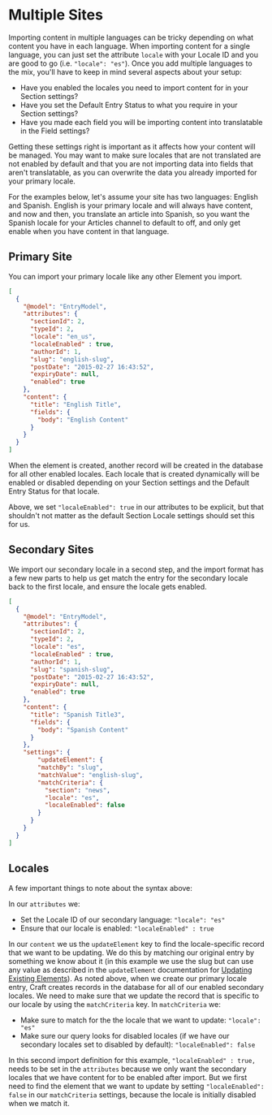 # Multiple Sites

Importing content in multiple languages can be tricky depending on what content you have in each language. When importing content for a single language, you can just set the attribute `locale` with your Locale ID and you are good to go (i.e. `"locale": "es"`). Once you add multiple languages to the mix, you'll have to keep in mind several aspects about your setup:

- Have you enabled the locales you need to import content for in your Section settings?
- Have you set the Default Entry Status to what you require in your Section settings?
- Have you made each field you will be importing content into translatable in the Field settings?

Getting these settings right is important as it affects how your content will be managed. You may want to make sure locales that are not translated are not enabled by default and that you are not importing data into fields that aren't translatable, as you can overwrite the data you already imported for your primary locale.

For the examples below, let's assume your site has two languages: English and Spanish. English is your primary locale and will always have content, and now and then, you translate an article into Spanish, so you want the Spanish locale for your Articles channel to default to off, and only get enable when you have content in that language.

## Primary Site

You can import your primary locale like any other Element you import.

``` json
[
  {
    "@model": "EntryModel",
    "attributes": {
      "sectionId": 2,
      "typeId": 2,
      "locale": "en_us",
      "localeEnabled" : true,
      "authorId": 1,
      "slug": "english-slug",
      "postDate": "2015-02-27 16:43:52",
      "expiryDate": null,
      "enabled": true
    },
    "content": {
      "title": "English Title",
      "fields": {
        "body": "English Content"
      }
    }
  }
]
```

When the element is created, another record will be created in the database for all other enabled locales. Each locale that is created dynamically will be enabled or disabled depending on your Section settings and the Default Entry Status for that locale.

Above, we set `"localeEnabled": true` in our attributes to be explicit, but that shouldn't not matter as the default Section Locale settings should set this for us.

## Secondary Sites

We import our secondary locale in a second step, and the import format has a few new parts to help us get match the entry for the secondary locale back to the first locale, and ensure the locale gets enabled.

``` json
[
  {
    "@model": "EntryModel",
    "attributes": {
      "sectionId": 2,
      "typeId": 2,
      "locale": "es",
      "localeEnabled" : true,
      "authorId": 1,
      "slug": "spanish-slug",
      "postDate": "2015-02-27 16:43:52",
      "expiryDate": null,
      "enabled": true
    },
    "content": {
      "title": "Spanish Title3",
      "fields": {
        "body": "Spanish Content"
      }
    },
    "settings": {
        "updateElement": {
        "matchBy": "slug",
        "matchValue": "english-slug",
        "matchCriteria": {
          "section": "news",
          "locale": "es",
          "localeEnabled": false
        }
      }
    }
  }
]
```

## Locales

A few important things to note about the syntax above:

In our `attributes` we:

- Set the Locale ID of our secondary language: `"locale": "es"`
- Ensure that our locale is enabled: `"localeEnabled" : true`

In our `content` we us the `updateElement` key to find the locale-specific record that we want to be updating. We do this by matching our original entry by something we know about it (in this example we use the slug but can use any value as described in the `updateElement` documentation for [Updating Existing Elements](./update-existing-elements.md)). As noted above, when we create our primary locale entry, Craft creates records in the database for all of our enabled secondary locales. We need to make sure that we update the record that is specific to our locale by using the `matchCriteria` key. In `matchCriteria` we:

- Make sure to match for the the locale that we want to update: `"locale": "es"`
- Make sure our query looks for disabled locales (if we have our secondary locales set to disabled by default): `"localeEnabled": false`

In this second import definition for this example, `"localeEnabled" : true,` needs to be set in the `attributes` because we only want the secondary locales that we have content for to be enabled after import. But we first need to find the element that we want to update by setting `"localeEnabled": false` in our `matchCriteria` settings, because the locale is initially disabled when we match it.
